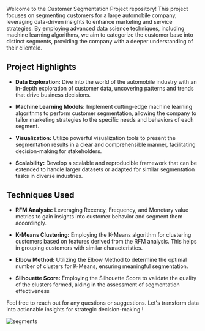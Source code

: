 Welcome to the Customer Segmentation Project repository!
This project focuses on segmenting customers for a large automobile company, leveraging data-driven insights to enhance marketing and service strategies. By employing advanced data science techniques, including machine learning algorithms, we aim to categorize the customer base into distinct segments, providing the company with a deeper understanding of their clientele.

## Project Highlights
- **Data Exploration:** Dive into the world of the automobile industry with an in-depth exploration of customer data, uncovering patterns and trends that drive business decisions.

- **Machine Learning Models:** Implement cutting-edge machine learning algorithms to perform customer segmentation, allowing the company to tailor marketing strategies to the specific needs and behaviors of each segment.

- **Visualization:** Utilize powerful visualization tools to present the segmentation results in a clear and comprehensible manner, facilitating decision-making for stakeholders.

- **Scalability:** Develop a scalable and reproducible framework that can be extended to handle larger datasets or adapted for similar segmentation tasks in diverse industries.


## Techniques Used
- **RFM Analysis:** Leveraging Recency, Frequency, and Monetary value metrics to gain insights into customer behavior and segment them accordingly.

- **K-Means Clustering:** Employing the K-Means algorithm for clustering customers based on features derived from the RFM analysis. This helps in grouping customers with similar characteristics.

- **Elbow Method:** Utilizing the Elbow Method to determine the optimal number of clusters for K-Means, ensuring meaningful segmentation.

- **Silhouette Score:** Employing the Silhouette Score to validate the quality of the clusters formed, aiding in the assessment of segmentation effectiveness

Feel free to reach out for any questions or suggestions. Let's transform data into actionable insights for strategic decision-making !


![segments](https://github.com/IsraeMabrouk/Customer-Segmentation/assets/156203959/e4e7f9f5-6c15-4ffe-82ae-d96f4d16f508)
